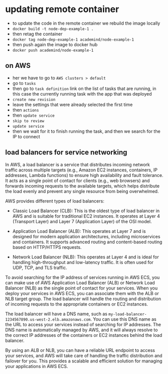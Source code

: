 # updating remote container

- to update the code in the remote container we rebuild the image locally
- `docker build -t node-dep-example-1 .`
- then retag the container
- `docker tag node-dep-example-1 academind/node-example-1`
- then push again the image to docker hub
- `docker push academind/node-example-1`

## on AWS

- her we have to go to `AWS clusters > default`
- go to `tasks`
- then go to `task definition` link on the list of tasks that are running, in this case the currently running task with the app that was deployed
- `create new revision`
- leave the settings that were already selected the first time
- then `actions`
- then `update service`
- `skip to review`
- `update service`
- then we wait for it to finish running the task, and then we search for the IP to connect

## load balancers for service networking

In AWS, a load balancer is a service that distributes incoming network traffic across multiple targets (e.g., Amazon EC2 instances, containers, IP addresses, Lambda functions) to ensure high availability and fault tolerance. It acts as a single point of contact for clients (e.g., web browsers) and forwards incoming requests to the available targets, which helps distribute the load evenly and prevent any single resource from being overwhelmed.

AWS provides different types of load balancers:

- Classic Load Balancer (CLB): This is the oldest type of load balancer in AWS and is suitable for traditional EC2 instances. It operates at Layer 4 (Transport Layer) and Layer 7 (Application Layer) of the OSI model.

- Application Load Balancer (ALB): This operates at Layer 7 and is designed for modern application architectures, including microservices and containers. It supports advanced routing and content-based routing based on HTTP/HTTPS requests.

- Network Load Balancer (NLB): This operates at Layer 4 and is ideal for handling high-throughput and low-latency traffic. It is often used for UDP, TCP, and TLS traffic.

To avoid searching for the IP address of services running in AWS ECS, you can make use of AWS Application Load Balancer (ALB) or Network Load Balancer (NLB) as the single point of contact for your services. When you deploy your services in AWS ECS, you can associate them with the ALB or NLB target group. The load balancer will handle the routing and distribution of incoming requests to the appropriate containers or EC2 instances.

The load balancer will have a DNS name, such as `my-load-balancer-1234567890.us-west-2.elb.amazonaws.com`. You can use this DNS name as the URL to access your services instead of searching for IP addresses. The DNS name is automatically managed by AWS, and it will always resolve to the correct IP addresses of the containers or EC2 instances behind the load balancer.

By using an ALB or NLB, you can have a reliable URL endpoint to access your services, and AWS will take care of handling the traffic distribution and failover for you. This provides a scalable and efficient solution for managing your applications in AWS ECS.
